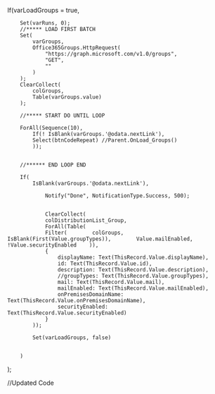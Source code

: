 
If(varLoadGroups = true,

        Set(varRuns, 0);
        //***** LOAD FIRST BATCH
        Set(
            varGroups,
            Office365Groups.HttpRequest(
                "https://graph.microsoft.com/v1.0/groups",
                "GET",
                ""
            )
        );
        ClearCollect(
            colGroups,
            Table(varGroups.value)
        );

        //***** START DO UNTIL LOOP

        ForAll(Sequence(10),
            If(! IsBlank(varGroups.'@odata.nextLink'),
            Select(btnCodeRepeat) //Parent.OnLoad_Groups()
            ));


        //****** END LOOP END

        If(
            IsBlank(varGroups.'@odata.nextLink'),

                Notify("Done", NotificationType.Success, 500);


                ClearCollect(
                colDistributionList_Group,
                ForAll(Table(
                Filter(        colGroups,        IsBlank(First(Value.groupTypes)),        Value.mailEnabled,        !Value.securityEnabled    )),
                {
                    displayName: Text(ThisRecord.Value.displayName),
                    id: Text(ThisRecord.Value.id),
                    description: Text(ThisRecord.Value.description),
                    //groupTypes: Text(ThisRecord.Value.groupTypes),
                    mail: Text(ThisRecord.Value.mail),
                    mailEnabled: Text(ThisRecord.Value.mailEnabled),
                    onPremisesDomainName: Text(ThisRecord.Value.onPremisesDomainName),
                    securityEnabled: Text(ThisRecord.Value.securityEnabled)
                }
            ));

            Set(varLoadGroups, false)


        )
);


//Updated Code
